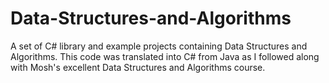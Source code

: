 # Data-Structures-and-Algorithms
A set of C# library and example projects containing Data Structures and Algorithms.
This code was translated into C# from Java as I followed along with Mosh's excellent Data Structures and Algorithms course.
